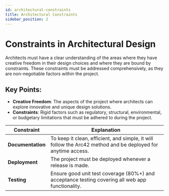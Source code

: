```yaml
---
id: architectural-constraints
title: Architectural Constraints
sidebar_position: 2
---
```


# Constraints in Architectural Design

Architects must have a clear understanding of the areas where they have creative freedom in their design choices and where they are bound by constraints. These constraints must be addressed comprehensively, as they are non-negotiable factors within the project.

## Key Points:
- **Creative Freedom**: The aspects of the project where architects can explore innovative and unique design solutions.
- **Constraints**: Rigid factors such as regulatory, structural, environmental, or budgetary limitations that must be adhered to during the project.

| **Constraint**      | **Explanation**                                                                                 |
|----------------------|-----------------------------------------------------------------------------------------------|
| **Documentation**   | To keep it clean, efficient, and simple, it will follow the Arc42 method and be deployed for anytime access. |
| **Deployment**      | The project must be deployed whenever a release is made.                                       |
| **Testing**         | Ensure good unit test coverage (80%+) and acceptance testing covering all web app functionality. |


